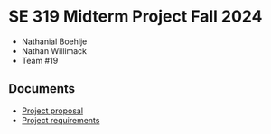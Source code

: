 # SE 319 Midterm Project Fall 2024  

- Nathanial Boehlje
- Nathan Willimack  
- Team #19

## Documents

- [Project proposal](./docs/Midtermproposal_19.md)
- [Project requirements](./docs/Project_Requirements.md)